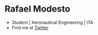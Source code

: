 Rafael Modesto
===
* Student | Aeronautical Engineering | ITA
* Find me at [Twitter](twitter.com/rmodesto_)

<!---
rmodesto19/rmodesto19 is a ✨ special ✨ repository because its `README.md` (this file) appears on your GitHub profile.
You can click the Preview link to take a look at your changes.
--->
